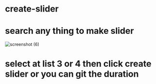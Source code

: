 # create-slider
# search any thing to make slider
![screenshot (6)](https://user-images.githubusercontent.com/81640708/165142145-35c0c931-c206-4c07-919a-37f757e0d871.png)


# select at list 3 or 4 then click create slider or you can git the duration 



